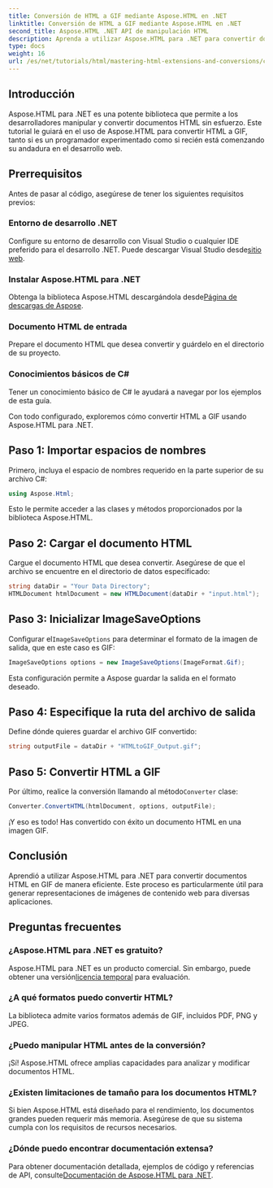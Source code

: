 ```yaml
---
title: Conversión de HTML a GIF mediante Aspose.HTML en .NET
linktitle: Conversión de HTML a GIF mediante Aspose.HTML en .NET
second_title: Aspose.HTML .NET API de manipulación HTML
description: Aprenda a utilizar Aspose.HTML para .NET para convertir documentos HTML en imágenes GIF sin problemas. Esta guía completa lo guiará paso a paso.
type: docs
weight: 16
url: /es/net/tutorials/html/mastering-html-extensions-and-conversions/converting-html-to-gif/
---
```

## Introducción

Aspose.HTML para .NET es una potente biblioteca que permite a los desarrolladores manipular y convertir documentos HTML sin esfuerzo. Este tutorial le guiará en el uso de Aspose.HTML para convertir HTML a GIF, tanto si es un programador experimentado como si recién está comenzando su andadura en el desarrollo web.

## Prerrequisitos

Antes de pasar al código, asegúrese de tener los siguientes requisitos previos:

### Entorno de desarrollo .NET 

 Configure su entorno de desarrollo con Visual Studio o cualquier IDE preferido para el desarrollo .NET. Puede descargar Visual Studio desde[sitio web](https://visualstudio.microsoft.com/downloads/).

### Instalar Aspose.HTML para .NET

 Obtenga la biblioteca Aspose.HTML descargándola desde[Página de descargas de Aspose](https://releases.aspose.com/html/net/).

### Documento HTML de entrada

Prepare el documento HTML que desea convertir y guárdelo en el directorio de su proyecto.

### Conocimientos básicos de C#

Tener un conocimiento básico de C# le ayudará a navegar por los ejemplos de esta guía.

Con todo configurado, exploremos cómo convertir HTML a GIF usando Aspose.HTML para .NET.

## Paso 1: Importar espacios de nombres

Primero, incluya el espacio de nombres requerido en la parte superior de su archivo C#:

```csharp
using Aspose.Html;
```

Esto le permite acceder a las clases y métodos proporcionados por la biblioteca Aspose.HTML.

## Paso 2: Cargar el documento HTML

Cargue el documento HTML que desea convertir. Asegúrese de que el archivo se encuentre en el directorio de datos especificado:

```csharp
string dataDir = "Your Data Directory";
HTMLDocument htmlDocument = new HTMLDocument(dataDir + "input.html");
```

## Paso 3: Inicializar ImageSaveOptions

 Configurar el`ImageSaveOptions` para determinar el formato de la imagen de salida, que en este caso es GIF:

```csharp
ImageSaveOptions options = new ImageSaveOptions(ImageFormat.Gif);
```

Esta configuración permite a Aspose guardar la salida en el formato deseado.

## Paso 4: Especifique la ruta del archivo de salida

Define dónde quieres guardar el archivo GIF convertido:

```csharp
string outputFile = dataDir + "HTMLtoGIF_Output.gif";
```

## Paso 5: Convertir HTML a GIF

 Por último, realice la conversión llamando al método`Converter` clase:

```csharp
Converter.ConvertHTML(htmlDocument, options, outputFile);
```

¡Y eso es todo! Has convertido con éxito un documento HTML en una imagen GIF.

## Conclusión

Aprendió a utilizar Aspose.HTML para .NET para convertir documentos HTML en GIF de manera eficiente. Este proceso es particularmente útil para generar representaciones de imágenes de contenido web para diversas aplicaciones.

## Preguntas frecuentes

### ¿Aspose.HTML para .NET es gratuito?  
 Aspose.HTML para .NET es un producto comercial. Sin embargo, puede obtener una versión[licencia temporal](https://purchase.conholdate.com/temporary-license/) para evaluación.

### ¿A qué formatos puedo convertir HTML?  
La biblioteca admite varios formatos además de GIF, incluidos PDF, PNG y JPEG.

### ¿Puedo manipular HTML antes de la conversión?  
¡Sí! Aspose.HTML ofrece amplias capacidades para analizar y modificar documentos HTML.

### ¿Existen limitaciones de tamaño para los documentos HTML?  
Si bien Aspose.HTML está diseñado para el rendimiento, los documentos grandes pueden requerir más memoria. Asegúrese de que su sistema cumpla con los requisitos de recursos necesarios.

### ¿Dónde puedo encontrar documentación extensa?  
 Para obtener documentación detallada, ejemplos de código y referencias de API, consulte[Documentación de Aspose.HTML para .NET](https://reference.aspose.com/html/net/).